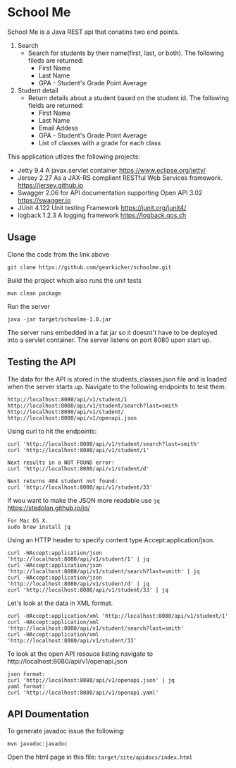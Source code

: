# School Me
School Me is a Java REST api that conatins two end points.
1. Search
    * Search for students by their name(first, last, or both). The following fileds are returned:
       * First Name
       * Last Name
       * GPA - Student's Grade Point Average
2. Student detail
    * Return details about a student based on the student id. The following fields are returned:
       * First Name
       * Last Name
       * Email Addess
       * GPA - Student's Grade Point Average
       * List of classes with a grade for each class

This application utlizes the following projects:
* Jetty 9.4 A javax.servlet container https://www.eclipse.org/jetty/
* Jersey 2.27 As a JAX-RS complient RESTful Web Services framework. https://jersey.github.io
* Swagger 2.06 for API documentation supporting Open API 3.02 https://swagger.io
* JUnit 4.122 Unit testing Framework https://junit.org/junit4/
* logback 1.2.3  A logging framework https://logback.qos.ch

## Usage
Clone the code from the link above
```
git clone https://github.com/gearkicker/schoolme.git
```
Build the project which also runs the unit tests
```
mvn clean package
```
Run the server
```
java -jar target/schoolme-1.0.jar
```
The server runs embedded in a fat jar so it doesnt't have to be deployed into a servlet container. The server listens on port 8080 upon start up. 
## Testing the API
The data for the API is stored in the students_classes.json file and is loaded when the server starts up. Navigate to the following endpoints to test them:
```
http://localhost:8080/api/v1/student/1
http://localhost:8080/api/v1/student/search?last=smith
http://localhost:8080/api/v1/student/
http://localhost:8080/api/v1/openapi.json
```
Using curl to hit the endpoints:
```
curl 'http://localhost:8080/api/v1/student/search?last=smith'
curl 'http://localhost:8080/api/v1/student/1'

Next results in a NOT FOUND error:
curl 'http://localhost:8080/api/v1/student/d'

Next returns 404 student not found:
curl 'http://localhost:8080/api/v1/student/33'
```
If wou want to make the JSON more readable use `jq` https://stedolan.github.io/jq/
```
For Mac OS X.
sudo brew install jq
```
Using an HTTP header to specify content type Accept:application/json.
```
curl -HAccept:application/json 'http://localhost:8080/api/v1/student/1' | jq 
curl -HAccept:application/json 'http://localhost:8080/api/v1/student/search?last=smith' | jq
curl -HAccept:application/json 'http://localhost:8080/api/v1/student/d' | jq
curl 'http://localhost:8080/api/v1/student/33' | jq
```
Let's look at the data in XML format.
```
curl -HAccept:application/xml 'http://localhost:8080/api/v1/student/1' 
curl -HAccept:application/xml 'http://localhost:8080/api/v1/student/search?last=smith'
curl -HAccept:application/xml 'http://localhost:8080/api/v1/student/33'
```
To look at the open API resouce listing navigate to http://localhost:8080/api/v1/openapi.json
```
json format:
curl 'http://localhost:8080/api/v1/openapi.json' | jq
yaml format:
curl 'http://localhost:8080/api/v1/openapi.yaml'
```
## API Doumentation
To generate javadoc issue the following:
```
mvn javadoc:javadoc
```
Open the html page in this file: `target/site/apidocs/index.html`

